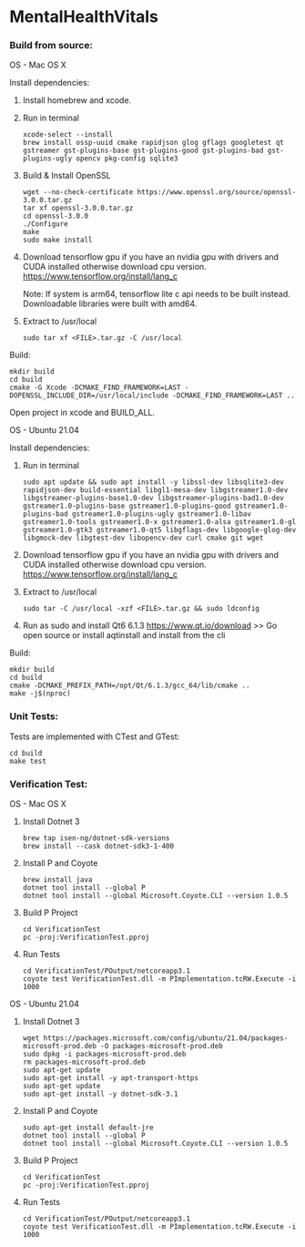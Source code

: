 # MentalHealthVitals

### Build from source:
OS - Mac OS X

Install dependencies:
1. Install homebrew and xcode.
2. Run in terminal
   
       xcode-select --install
       brew install ossp-uuid cmake rapidjson glog gflags googletest qt gstreamer gst-plugins-base gst-plugins-good gst-plugins-bad gst-plugins-ugly opencv pkg-config sqlite3

3. Build & Install OpenSSL

       wget --no-check-certificate https://www.openssl.org/source/openssl-3.0.0.tar.gz
       tar xf openssl-3.0.0.tar.gz
       cd openssl-3.0.0
       ./Configure
       make 
       sudo make install

4. Download tensorflow gpu if you have an nvidia gpu with drivers and CUDA installed otherwise download cpu version.
   https://www.tensorflow.org/install/lang_c

   Note: If system is arm64, tensorflow lite c api needs to be built instead. Downloadable libraries were built with amd64.   

5. Extract to /usr/local

       sudo tar xf <FILE>.tar.gz -C /usr/local

Build:

    mkdir build 
    cd build
    cmake -G Xcode -DCMAKE_FIND_FRAMEWORK=LAST -DOPENSSL_INCLUDE_DIR=/usr/local/include -DCMAKE_FIND_FRAMEWORK=LAST .. 
    
Open project in xcode and BUILD_ALL.

OS - Ubuntu 21.04

Install dependencies:
1. Run in terminal
       
       sudo apt update && sudo apt install -y libssl-dev libsqlite3-dev rapidjson-dev build-essential libgl1-mesa-dev libgstreamer1.0-dev libgstreamer-plugins-base1.0-dev libgstreamer-plugins-bad1.0-dev gstreamer1.0-plugins-base gstreamer1.0-plugins-good gstreamer1.0-plugins-bad gstreamer1.0-plugins-ugly gstreamer1.0-libav gstreamer1.0-tools gstreamer1.0-x gstreamer1.0-alsa gstreamer1.0-gl gstreamer1.0-gtk3 gstreamer1.0-qt5 libgflags-dev libgoogle-glog-dev libgmock-dev libgtest-dev libopencv-dev curl cmake git wget

2. Download tensorflow gpu if you have an nvidia gpu with drivers and CUDA installed otherwise download cpu version.
   https://www.tensorflow.org/install/lang_c
3. Extract to /usr/local 

       sudo tar -C /usr/local -xzf <FILE>.tar.gz && sudo ldconfig
4. Run as sudo and install Qt6 6.1.3 https://www.qt.io/download >> Go open source or install aqtinstall and install from the cli

Build:

    mkdir build 
    cd build
    cmake -DCMAKE_PREFIX_PATH=/opt/Qt/6.1.3/gcc_64/lib/cmake ..
    make -j$(nproc)

### Unit Tests:
Tests are implemented with CTest and GTest:

    cd build
    make test

### Verification Test:
OS - Mac OS X

1. Install Dotnet 3

       brew tap isen-ng/dotnet-sdk-versions  
       brew install --cask dotnet-sdk3-1-400

2. Install P and Coyote

       brew install java
       dotnet tool install --global P
       dotnet tool install --global Microsoft.Coyote.CLI --version 1.0.5

3. Build P Project

       cd VerificationTest
       pc -proj:VerificationTest.pproj

4. Run Tests

       cd VerificationTest/POutput/netcoreapp3.1
       coyote test VerificationTest.dll -m PImplementation.tcRW.Execute -i 1000

OS - Ubuntu 21.04

1. Install Dotnet 3

       wget https://packages.microsoft.com/config/ubuntu/21.04/packages-microsoft-prod.deb -O packages-microsoft-prod.deb
       sudo dpkg -i packages-microsoft-prod.deb
       rm packages-microsoft-prod.deb
       sudo apt-get update
       sudo apt-get install -y apt-transport-https
       sudo apt-get update
       sudo apt-get install -y dotnet-sdk-3.1


3. Install P and Coyote

       sudo apt-get install default-jre
       dotnet tool install --global P
       dotnet tool install --global Microsoft.Coyote.CLI --version 1.0.5

4. Build P Project

       cd VerificationTest
       pc -proj:VerificationTest.pproj

5. Run Tests

       cd VerificationTest/POutput/netcoreapp3.1
       coyote test VerificationTest.dll -m PImplementation.tcRW.Execute -i 1000


